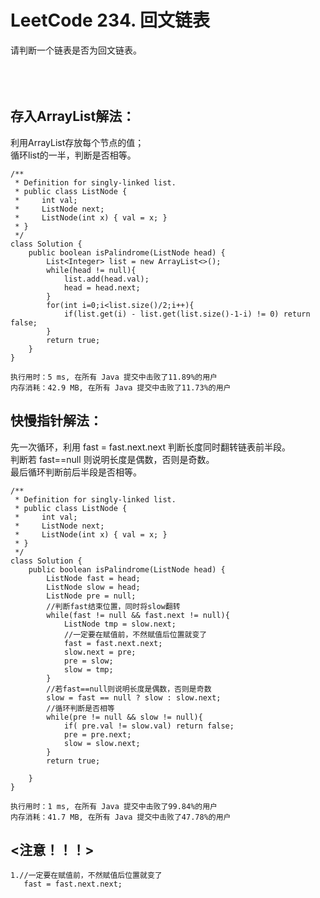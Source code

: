 #    LeetCode 234. 回文链表

请判断一个链表是否为回文链表。</br>
</br></br></br>

##    存入ArrayList解法：
利用ArrayList存放每个节点的值；</br>
循环list的一半，判断是否相等。</br>
```
/**
 * Definition for singly-linked list.
 * public class ListNode {
 *     int val;
 *     ListNode next;
 *     ListNode(int x) { val = x; }
 * }
 */
class Solution {
    public boolean isPalindrome(ListNode head) {
        List<Integer> list = new ArrayList<>();
        while(head != null){
            list.add(head.val);
            head = head.next;
        }    
        for(int i=0;i<list.size()/2;i++){
            if(list.get(i) - list.get(list.size()-1-i) != 0) return false;
        }
        return true;
    }
}
```
```
执行用时：5 ms, 在所有 Java 提交中击败了11.89%的用户
内存消耗：42.9 MB, 在所有 Java 提交中击败了11.73%的用户
```

##    快慢指针解法：
先一次循环，利用 fast = fast.next.next 判断长度同时翻转链表前半段。</br>
判断若 fast==null 则说明长度是偶数，否则是奇数。 </br>
最后循环判断前后半段是否相等。 </br>
```
/**
 * Definition for singly-linked list.
 * public class ListNode {
 *     int val;
 *     ListNode next;
 *     ListNode(int x) { val = x; }
 * }
 */
class Solution {
    public boolean isPalindrome(ListNode head) {
        ListNode fast = head;
        ListNode slow = head;
        ListNode pre = null;
        //判断fast结束位置，同时将slow翻转
        while(fast != null && fast.next != null){
            ListNode tmp = slow.next;
            //一定要在赋值前，不然赋值后位置就变了
            fast = fast.next.next;
            slow.next = pre;
            pre = slow;
            slow = tmp;
        }
        //若fast==null则说明长度是偶数，否则是奇数
        slow = fast == null ? slow : slow.next;
        //循环判断是否相等
        while(pre != null && slow != null){
            if( pre.val != slow.val) return false;
            pre = pre.next;
            slow = slow.next;
        }
        return true;
        
    }
}
```
```
执行用时：1 ms, 在所有 Java 提交中击败了99.84%的用户
内存消耗：41.7 MB, 在所有 Java 提交中击败了47.78%的用户
```

## <注意！！！>
```
1.//一定要在赋值前，不然赋值后位置就变了
   fast = fast.next.next;
```

